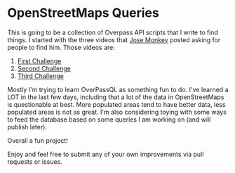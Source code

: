 # OpenStreetMaps Queries

This is going to be a collection of Overpass API scripts that I write to find things. I started with the three videos that [Jose Monkey](https://www.tiktok.com/@the_josemonkey?lang=en) posted asking for people to find him. Those videos are:

1. [First Challenge](https://www.tiktok.com/@the_josemonkey/video/7239319639803645226?lang=en)
2. [Second Challenge](https://www.tiktok.com/@the_josemonkey/video/7267141754137136426?lang=en)
3. [Third Challenge](https://www.tiktok.com/@the_josemonkey/video/7357056633047911723?lang=en)

Mostly I'm trying to learn OverPassQL as something fun to do. I've learned a LOT in the last few days, including that a lot of the data in OpenStreetMaps is questionable at best. More populated areas tend to have better data, less populated areas is not as great. I'm also considering toying with some ways to feed the database based on some queries I am working on (and will publish later). 

Overall a fun project!

Enjoy and feel free to submit any of your own improvements via pull requests or issues.
